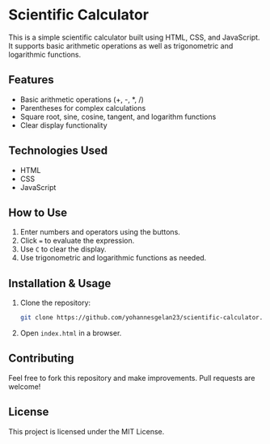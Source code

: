 # Scientific Calculator

This is a simple scientific calculator built using HTML, CSS, and JavaScript. It supports basic arithmetic operations as well as trigonometric and logarithmic functions.

## Features
- Basic arithmetic operations (+, -, *, /)
- Parentheses for complex calculations
- Square root, sine, cosine, tangent, and logarithm functions
- Clear display functionality

## Technologies Used
- HTML
- CSS
- JavaScript

## How to Use
1. Enter numbers and operators using the buttons.
2. Click `=` to evaluate the expression.
3. Use `C` to clear the display.
4. Use trigonometric and logarithmic functions as needed.

## Installation & Usage
1. Clone the repository:
   ```sh
   git clone https://github.com/yohannesgelan23/scientific-calculator.git
   ```
2. Open `index.html` in a browser.

## Contributing
Feel free to fork this repository and make improvements. Pull requests are welcome!

## License
This project is licensed under the MIT License.

